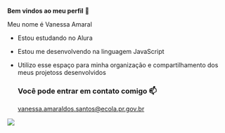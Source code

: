 **Bem vindos ao meu perfil** 💜

Meu nome é Vanessa Amaral

- Estou estudando no Alura
- Estou me desenvolvendo na linguagem JavaScript
- Utilizo esse espaço para minha organização e compartilhamento dos meus projetoss desenvolvidos

  ### Você pode entrar em contato comigo 📫

  vanessa.amaraldos.santos@ecola.pr.gov.br

 ![](https://media.tenor.com/3qFgYyQVCzIAAAAd/lenakos-dog.gif )
